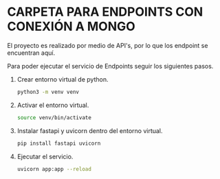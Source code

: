 # CARPETA PARA ENDPOINTS CON CONEXIÓN A MONGO

El proyecto es realizado por medio de API's, por lo que los endpoint se encuentran aquí.

Para poder ejecutar el servicio de Endpoints seguir los siguientes pasos.

1. Crear entorno virtual de python.

    ```bash
    python3 -m venv venv
    ```

2. Activar el entorno virtual.

    ```bash
    source venv/bin/activate
    ```

3. Instalar fastapi y uvicorn dentro del entorno virtual.

    ```bash
    pip install fastapi uvicorn
    ```

4. Ejecutar el servicio.

    ```bash
    uvicorn app:app --reload
    ```